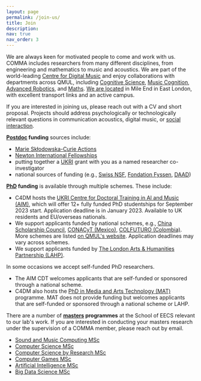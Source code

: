```yaml
---
layout: page
permalink: /join-us/
title: Join
description: 
nav: true
nav_order: 3
---
```


We are always keen for motivated people to come and work with us.
COMMA includes researchers from many different disciplines, from engineering and mathematics to music and acoustics.
We are part of the world-leading [Centre for Digital Music](http://c4dm.eecs.qmul.ac.uk/) and enjoy collaborations with departments across QMUL, including [Cognitive Science](http://cogsci.eecs.qmul.ac.uk/), [Music Cognition](http://music-cognition.eecs.qmul.ac.uk/), [Advanced Robotics](https://www.robotics.qmul.ac.uk/), and [Maths](https://www.qmul.ac.uk/maths/research/statistics-and-data-science/).
[We are located](/contact/) in Mile End in East London, with excellent transport links and an active campus.

If you are interested in joining us, please reach out with a CV and short proposal. Projects should address psychologically or technologically relevant questions in communication acoustics, digital music, or [social interaction](https://www.qmul.ac.uk/research/faculties-and-research-centres/science-and-engineering/social-interaction-health-and-wellbeing/).   


<!-- #### Postdocs -->

<b><u>Postdoc</u> funding</b> sources include:

* [Marie Skłodowska-Curie Actions](https://marie-sklodowska-curie-actions.ec.europa.eu/actions/postdoctoral-fellowships)
* [Newton International Fellowships](https://royalsociety.org/grants-schemes-awards/grants/newton-international/) 
* putting together a [UKRI](https://www.ukri.org/opportunity/) grant with you as a named researcher co-investigator
* national sources of funding (e.g., [Swiss NSF](https://www.snf.ch/en), [Fondation Fyssen](https://www.fondationfyssen.fr/en/), [DAAD](https://www.daad.de/de/))

<!-- #### PhD research -->

<b><u>PhD</u> funding</b> is available through multiple schemes. These include:

* C4DM hosts the [UKRI Centre for Doctoral Training in AI and Music (AIM)](https://aim.qmul.ac.uk/), which will offer 12+ fully funded PhD studentships for September 2023 start. Application deadline is in January 2023. Available to UK residents and EU/overseas nationals.
* We support applicants funded by national schemes, e.g., [China Scholarship Council](https://www.qmul.ac.uk/scholarships/items/china-scholarship-council-scholarships.html), [CONACyT (Mexico)](https://www.qmul.ac.uk/scholarships/items/conacyt-scholarships.html), [COLFUTURO (Colombia)](https://www.qmul.ac.uk/scholarships/items/colfuturo-scholarships.html). More schemes are listed [on QMUL's website](https://www.qmul.ac.uk/postgraduate/research/funding_phd/studentships/). Application deadlines may vary across schemes.
* We support applicants funded by [The London Arts & Humanities Partnership (LAHP)](https://www.lahp.ac.uk/prospective-students/). 

In some occasions we accept self-funded PhD researchers. 

* The AIM CDT welcomes applicants that are self-funded or sponsored through a national scheme. 
* C4DM also hosts the [PhD in Media and Arts Technology (MAT)](https://mat.qmul.ac.uk/programmes/phd-programme/) programme. MAT does not provide funding but welcomes applicants that are self-funded or sponsored through a national scheme or LAHP. 

<!-- #### Masters students -->

There are a number of <b><u>masters</u> programmes</b> at the School of EECS relevant to our lab's work. If you are interested in conducting your masters research under the supervision of a COMMA member, please reach out by email.

* [Sound and Music Computing MSc](https://www.qmul.ac.uk/postgraduate/taught/coursefinder/courses/sound-and-music-computing-msc/)
* [Computer Science MSc](https://www.qmul.ac.uk/postgraduate/taught/coursefinder/courses/computer-science-msc/)
* [Computer Science by Research MSc](https://www.qmul.ac.uk/postgraduate/taught/coursefinder/courses/computer-science-by-research-msc/)
* [Computer Games MSc](https://www.qmul.ac.uk/postgraduate/taught/coursefinder/courses/computer-games-msc/)
* [Artificial Intelligence MSc](https://www.qmul.ac.uk/postgraduate/taught/coursefinder/courses/artificial-intelligence-msc/)
* [Big Data Science MSc](https://www.qmul.ac.uk/postgraduate/taught/coursefinder/courses/big-data-science-msc/)
